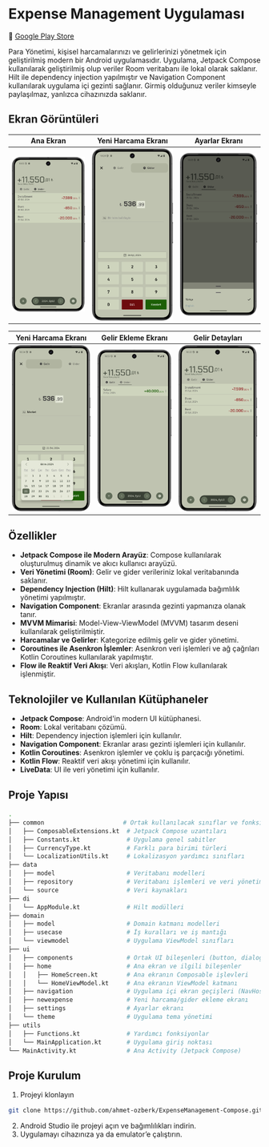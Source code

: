 # Expense Management Uygulaması 
🔗 [Google Play Store](https://play.google.com/store/apps/details?id=tosbik.ao.parayonetimi "Google Play Store")

Para Yönetimi, kişisel harcamalarınızı ve gelirlerinizi yönetmek için geliştirilmiş modern bir Android uygulamasıdır. Uygulama, Jetpack Compose kullanılarak geliştirilmiş olup veriler Room veritabanı ile lokal olarak saklanır. Hilt ile dependency injection yapılmıştır ve Navigation Component kullanılarak uygulama içi gezinti sağlanır. Girmiş olduğunuz veriler kimseyle paylaşılmaz, yanlızca cihazınızda saklanır.

## Ekran Görüntüleri

| Ana Ekran | Yeni Harcama Ekranı | Ayarlar Ekranı |
|-----------|---------------------|----------------|
| ![Ana Ekran](Screenshots/home.png) | ![Yeni Harcama Ekle](Screenshots/newexpense.png) | ![Ayarlar](Screenshots/settings.png) |

| Yeni Harcama Ekranı | Gelir Ekleme Ekranı | Gelir Detayları |
|-----------------|---------------------|-----------------|
| ![Harcama Listesi](Screenshots/newexpense2.png) | ![Gelir Ekleme](Screenshots/home2.png) | ![Gelir Detayları](Screenshots/home.png) |

## Özellikler

- **Jetpack Compose ile Modern Arayüz**: Compose kullanılarak oluşturulmuş dinamik ve akıcı kullanıcı arayüzü.
- **Veri Yönetimi (Room)**: Gelir ve gider verileriniz lokal veritabanında saklanır.
- **Dependency Injection (Hilt)**: Hilt kullanarak uygulamada bağımlılık yönetimi yapılmıştır.
- **Navigation Component**: Ekranlar arasında gezinti yapmanıza olanak tanır.
- **MVVM Mimarisi**: Model-View-ViewModel (MVVM) tasarım deseni kullanılarak geliştirilmiştir.
- **Harcamalar ve Gelirler**: Kategorize edilmiş gelir ve gider yönetimi.
- **Coroutines ile Asenkron İşlemler**: Asenkron veri işlemleri ve ağ çağrıları Kotlin Coroutines kullanılarak yapılmıştır.
- **Flow ile Reaktif Veri Akışı**: Veri akışları, Kotlin Flow kullanılarak işlenmiştir.

## Teknolojiler ve Kullanılan Kütüphaneler

- **Jetpack Compose**: Android'in modern UI kütüphanesi.
- **Room**: Lokal veritabanı çözümü.
- **Hilt**: Dependency injection işlemleri için kullanılır.
- **Navigation Component**: Ekranlar arası gezinti işlemleri için kullanılır.
- **Kotlin Coroutines**: Asenkron işlemler ve çoklu iş parçacığı yönetimi.
- **Kotlin Flow**: Reaktif veri akışı yönetimi için kullanılır.
- **LiveData**: UI ile veri yönetimi için kullanılır.

## Proje Yapısı
```bash
.
├── common                      # Ortak kullanılacak sınıflar ve fonksiyonlar
│   ├── ComposableExtensions.kt  # Jetpack Compose uzantıları
│   ├── Constants.kt             # Uygulama genel sabitler
│   ├── CurrencyType.kt          # Farklı para birimi türleri
│   └── LocalizationUtils.kt     # Lokalizasyon yardımcı sınıfları
├── data
│   ├── model                    # Veritabanı modelleri
│   ├── repository               # Veritabanı işlemleri ve veri yönetimi
│   └── source                   # Veri kaynakları
├── di
│   └── AppModule.kt             # Hilt modülleri
├── domain
│   ├── model                    # Domain katmanı modelleri
│   ├── usecase                  # İş kuralları ve iş mantığı
│   └── viewmodel                # Uygulama ViewModel sınıfları
├── ui
│   ├── components               # Ortak UI bileşenleri (button, dialog, vs.)
│   ├── home                     # Ana ekran ve ilgili bileşenler
│   │   ├── HomeScreen.kt        # Ana ekranın Composable işlevleri
│   │   └── HomeViewModel.kt     # Ana ekranın ViewModel katmanı
│   ├── navigation               # Uygulama içi ekran geçişleri (NavHost, NavGraph)
│   ├── newexpense               # Yeni harcama/gider ekleme ekranı
│   ├── settings                 # Ayarlar ekranı
│   └── theme                    # Uygulama tema yönetimi
├── utils
│   ├── Functions.kt             # Yardımcı fonksiyonlar
│   └── MainApplication.kt       # Uygulama giriş noktası
└── MainActivity.kt              # Ana Activity (Jetpack Compose)
```

## Proje Kurulum
1. Projeyi klonlayın
```bash
git clone https://github.com/ahmet-ozberk/ExpenseManagement-Compose.git
```
2.	Android Studio ile projeyi açın ve bağımlılıkları indirin.
3.	Uygulamayı cihazınıza ya da emulator’e çalıştırın.
